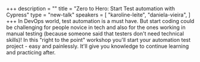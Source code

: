 +++
description = ""
title = "Zero to Hero: Start Test automation with Cypress"
type = "new-talk"
speakers = [
        "karoline-leite",
        "daniela-vieira",
]
+++
In DevOps world, test automation is a must have. But start coding could be challenging for people novice in tech and also for the ones working in manual testing (because someone said that testers don't need technical skills)! In this "right to the point" workshop you'll start your automation test project - easy and painlessly. It'll give you knowledge to continue learning and practicing after.